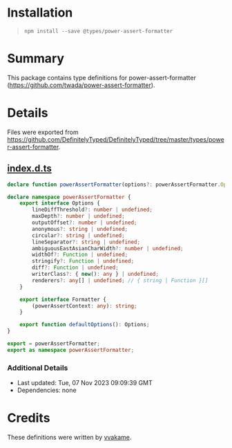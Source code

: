 # Installation
> `npm install --save @types/power-assert-formatter`

# Summary
This package contains type definitions for power-assert-formatter (https://github.com/twada/power-assert-formatter).

# Details
Files were exported from https://github.com/DefinitelyTyped/DefinitelyTyped/tree/master/types/power-assert-formatter.
## [index.d.ts](https://github.com/DefinitelyTyped/DefinitelyTyped/tree/master/types/power-assert-formatter/index.d.ts)
````ts
declare function powerAssertFormatter(options?: powerAssertFormatter.Options): powerAssertFormatter.Formatter;

declare namespace powerAssertFormatter {
    export interface Options {
        lineDiffThreshold?: number | undefined;
        maxDepth?: number | undefined;
        outputOffset?: number | undefined;
        anonymous?: string | undefined;
        circular?: string | undefined;
        lineSeparator?: string | undefined;
        ambiguousEastAsianCharWidth?: number | undefined;
        widthOf?: Function | undefined;
        stringify?: Function | undefined;
        diff?: Function | undefined;
        writerClass?: { new(): any } | undefined;
        renderers?: any[] | undefined; // { string | Function }[]
    }

    export interface Formatter {
        (powerAssertContext: any): string;
    }

    export function defaultOptions(): Options;
}

export = powerAssertFormatter;
export as namespace powerAssertFormatter;

````

### Additional Details
 * Last updated: Tue, 07 Nov 2023 09:09:39 GMT
 * Dependencies: none

# Credits
These definitions were written by [vvakame](https://github.com/vvakame).

